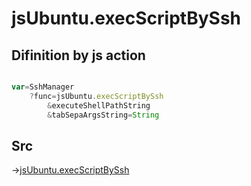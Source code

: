 # jsUbuntu.execScriptBySsh

## Difinition by js action

```js.js

var=SshManager
	?func=jsUbuntu.execScriptBySsh
		&executeShellPathString
		&tabSepaArgsString=String
```

## Src

->[jsUbuntu.execScriptBySsh](https://github.com/puutaro/CommandClick/blob/master/app/src/main/java/com/puutaro/commandclick/fragment_lib/terminal_fragment/js_interface/JsUbuntu.kt#L72)


